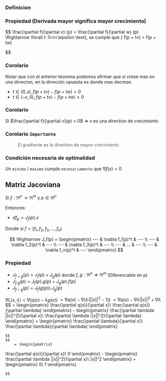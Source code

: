 

### Definicion



### Propiedad (Derivada mayor significa mayor crecimiento)

$$
\frac{\partial f}{\partial v} (p) > \frac{\partial f}{\partial w} (p) 
\Rightarrow \forall t: 0<t<\epsilon \text{, se cumple que } f(p + tv) > f(p + tw)

$$

### Corolario
Notar que con el anterior teorema podemos afirmar que si crese mas en una dirrecion, en la dirreción opuesta es donde mas decrese.  
- $t\in(0,\epsilon), f(p + tv) - f(p+tw) > 0$
- $t\in(-\epsilon,0), f(p + tv) - f(p+tw) < 0$

### Corolario
Si $\frac{\partial f}{\partial v}(p) > 0$ $\Rightarrow$ $v$ es una direction de crecimiento

### Corolario `Importante`
> El gradiente es la direction de mayor crecimiento


### Condición necesaria de optimalidad
Un `minimo` / `maximo` cumple `necesariamente` que $\nabla f(x) = 0$ 


## Matriz Jacoviana
Si $f: \Re^{n} \rightarrow \Re^{m}$ y $p \in \Re^{n}$

Entonces: 
- $df_p = J_f(p).x$ 

Donde si $f = (f_1, f_2, f_3, ... , f_n)$

$$
\Rightarrow J_f(p) = \begin{pmatrix}
--- & \nabla f_1(p)^t & --- \\
--- & \nabla f_2(p)^t & --- \\
--- & \nabla f_3(p)^t & --- \\
--- & ... & --- \\
--- & \nabla f_n(p)^t & ---
\end{pmatrix}
$$

### Propiedad
- $J_{f+g}(p) = J_f(p) + J_g(p)$ donde $f, g : \Re^n \Rightarrow \Re^m$ (Diferencable en p)
- $J_{f.g}(p) = J_f(p).g(p) + J_g(p).f(p)$
- $J_{f \circ g}(p)= J_f(g(p)).J_g(p)$






$\nabla L(x,\lambda) = \nabla (q(x) - \lambda g(x))$
		 $= \nabla q(x) - \nabla(\lambda(||x||^2 - 1))$
		 $= \nabla q(x) - \nabla \lambda ||x||^2 + \nabla \lambda$
		$$
		= \begin{pmatrix}
\frac{\partial q(x)}{\partial x}\\
\frac{\partial q(x)}{\partial \lambda} 
	\end{pmatrix} 
	- 
	\begin{pmatrix}
\frac{\partial \lambda ||x||^2}{\partial x}\\
\frac{\partial \lambda ||x||^2}{\partial \lambda} 
	\end{pmatrix}
	+ 
	\begin{pmatrix}
\frac{\partial \lambda}{\partial x}\\
\frac{\partial \lambda}{\partial \lambda} 
	\end{pmatrix}
	
	$$
	$$
		= \begin{pmatrix}
\frac{\partial q(x)}{\partial x}\\
0 
	\end{pmatrix} 
	- 
	\begin{pmatrix}
\frac{\partial \lambda ||x||^2}{\partial x}\\
|x||^2 
	\end{pmatrix}
	+ 
	\begin{pmatrix}
0\\
1 
	\end{pmatrix}
	
	$$

			



